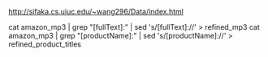 http://sifaka.cs.uiuc.edu/~wang296/Data/index.html

cat amazon_mp3 | grep "\[fullText\]:" | sed 's/\[fullText\]://' > refined_mp3
cat amazon_mp3 | grep "\[productName\]:" | sed 's/\[productName\]://' > refined_product_titles



